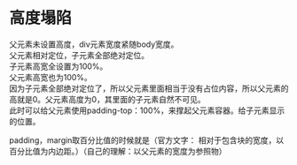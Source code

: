 # 高度塌陷
父元素未设置高度，div元素宽度紧随body宽度。  
父元素相对定位，子元素全部绝对定位。  
子元素高宽全设置为100%。  
父元素高宽也为100%。  
因为子元素全部绝对定位了，所以父元素里面相当于没有占位内容，所以父元素的高就是0。父元素高度为0，其里面的子元素自然不可见。  
此时可以给父元素使用padding-top：100%，来撑起父元素容器。给子元素显示的位置。  

padding，margin取百分比值的时候就是（官方文字： 相对于包含块的宽度，以百分比值为内边距。）（自己的理解：以父元素的宽度为参照物）  